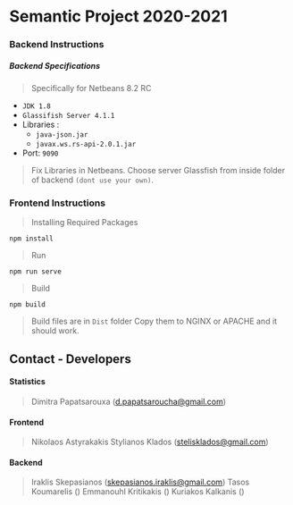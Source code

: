 # Semantic Project 2020-2021

### Backend Instructions

##### Backend Specifications 
> Specifically for Netbeans 8.2 RC

- `JDK 1.8`
- `Glassifish Server 4.1.1`
- Libraries :
	- `java-json.jar`
	- `javax.ws.rs-api-2.0.1.jar`
- Port: `9090`

> Fix Libraries in Netbeans.
> Choose server Glassfish from inside folder of backend `(dont use your own)`.
> 

### Frontend Instructions 

> Installing Required Packages
```
npm install
```
> Run
```
npm run serve
```

> Build
```
npm build
```
> Build files are in `Dist` folder
> Copy them to NGINX or APACHE and it should work.




## Contact - Developers 
#### Statistics
> Dimitra Papatsarouxa (d.papatsaroucha@gmail.com)

#### Frontend
> Nikolaos Astyrakakis
> Stylianos Klados (stelisklados@gmail.com)

#### Backend
> Iraklis Skepasianos (skepasianos.iraklis@gmail.com)
> Tasos Koumarelis ()
> Emmanouhl Kritikakis ()
> Kuriakos Kalkanis ()
